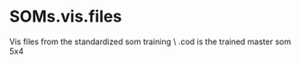 # SOMs.vis.files
Vis files from the standardized som training \\
.cod is the trained master som 5x4 
